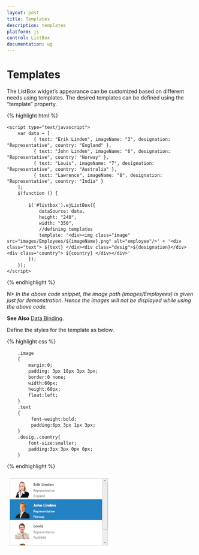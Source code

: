 ```yaml
---
layout: post
title: Templates
description: templates
platform: js
control: ListBox
documentation: ug
---
```


# Templates

The ListBox widget’s appearance can be customized based on different needs using templates. The desired templates can be defined using the “template” property.

{% highlight html %}
    <ul id="listbox"></ul>

    <script type="text/javascript">
        var data = [
              { text: "Erik Linden", imageName: "3", designation: "Representative", country: "England" },
              { text: "John Linden", imageName: "6", designation: "Representative", country: "Norway" },
              { text: "Louis", imageName: "7", designation: "Representative", country: "Australia" },
              { text: "Lawrence", imageName: "8", designation: "Representative", country: "India" }
        ];
        $(function () {

            $('#listbox').ejListBox({
                dataSource: data,
                height: "240",
                width: "350",
                //defining templates
                template: '<div><img class="image" src="images/Employees/${imageName}.png" alt="employee"/>' + '<div class="text"> ${text} </div><div class="desig">${designation}</div><div class="country"> ${country} </div></div>'
            });
        });
    </script>
{% endhighlight %}



N> _In the above code snippet, the image path (images/Employees) is given just for demonstration. Hence the images will not be displayed while using the above code._

**See Also** [Data Binding](http://help.syncfusion.com/js/listbox/databinding).

Define the styles for the template as below.

{% highlight css %}

        .image
        {
            margin:0;
            padding: 3px 10px 3px 3px;
            border:0 none;
            width:60px;
            height:60px;
            float:left;
        }
        .text
        {
             font-weight:bold;
             padding:6px 3px 1px 3px;
        }
        .desig,.country{
            font-size:smaller;
            padding:3px 3px 0px 0px;
        }




{% endhighlight %}



![ALt text](Templates_Images\templates_img1.png)

